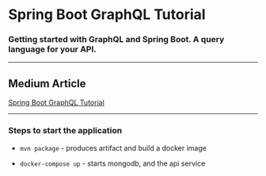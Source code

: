 # Spring Boot GraphQL Tutorial

### Getting started with GraphQL and Spring Boot. A query language for your API.

___

## Medium Article

[Spring Boot GraphQL Tutorial](https://medium.com/geekculture/spring-boot-graphql-tutorial-77300048909b)

___

### Steps to start the application

* `mvn package` - produces artifact and build a docker image

* `docker-compose up` - starts mongodb, and the api service
